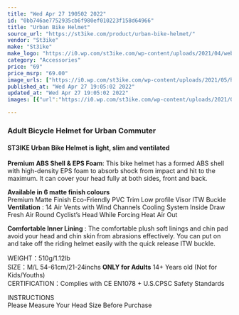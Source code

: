 ```yaml
---
title: "Wed Apr 27 190502 2022"
id: "0bb746ae7752935cb6f980ef010223f158d64966"
title: "Urban Bike Helmet"
source_url: "https://st3ike.com/product/urban-bike-helmet/"
vendor: "St3ike"
make: "St3ike"
make_logo: "https://i0.wp.com/st3ike.com/wp-content/uploads/2021/04/website-logo.png"
category: "Accessories"
price: "69"
price_msrp: "69.00"
image_urls: ["https://i0.wp.com/st3ike.com/wp-content/uploads/2021/05/helmet-bronze.jpg?fit=600%2C600&ssl=1","https://i0.wp.com/st3ike.com/wp-content/uploads/2021/05/helmet-2.jpg?fit=600%2C600&ssl=1","https://i0.wp.com/st3ike.com/wp-content/uploads/2021/05/helmet-3.jpg?fit=600%2C600&ssl=1","https://i0.wp.com/st3ike.com/wp-content/uploads/2021/05/helmet-4.jpg?fit=600%2C600&ssl=1"]
published_at: "Wed Apr 27 19:05:02 2022"
updated_at: "Wed Apr 27 19:05:02 2022"
images: [{"url":"https://i0.wp.com/st3ike.com/wp-content/uploads/2021/05/helmet-bronze.jpg?fit=600%2C600&ssl=1","path":"full/df0dc189fd4340aa11c3355ef7b85e986deca9ee.jpg","checksum":"344554a495f20a6cf93d66b632cd8d1c","status":"downloaded"},{"url":"https://i0.wp.com/st3ike.com/wp-content/uploads/2021/05/helmet-2.jpg?fit=600%2C600&ssl=1","path":"full/5939e93149847a94a8964d0c0a20a6a4365bf8b9.jpg","checksum":"79c917e7d706c56a564c395ada862baa","status":"downloaded"},{"url":"https://i0.wp.com/st3ike.com/wp-content/uploads/2021/05/helmet-3.jpg?fit=600%2C600&ssl=1","path":"full/5d9d757a7b526f98f2b66bd9d4b62e450be02e5d.jpg","checksum":"6a8e06ea72fcd6846229306274741f47","status":"downloaded"},{"url":"https://i0.wp.com/st3ike.com/wp-content/uploads/2021/05/helmet-4.jpg?fit=600%2C600&ssl=1","path":"full/579488935782f5ee2d0d1868541b9c8e813f1b3f.jpg","checksum":"80f1d99eef185cee783e07646239eff9","status":"downloaded"}]

---
```

### Adult Bicycle Helmet for Urban Commuter

#### ST3IKE Urban Bike Helmet is light, slim and ventilated

 **Premium ABS Shell & EPS Foam**: This bike helmet has a formed ABS shell
with high-density EPS foam to absorb shock from impact and hit to the maximum.
It can cover your head fully at both sides, front and back.

 **Available in 6 matte finish colours**  
Premium Matte Finish Eco-Friendly PVC Trim Low profile Visor ITW Buckle  
**Ventilation** : 14 Air Vents with Wind Channels Cooling System Inside Draw
Fresh Air Round Cyclist’s Head While Forcing Heat Air Out

 **Comfortable Inner Lining** : The comfortable plush soft linings and chin
pad avoid your head and chin skin from abrasions effectively. You can put on
and take off the riding helmet easily with the quick release ITW buckle.

WEIGHT：510g/1.12lb  
SIZE：M/L 54-61cm/21-24inchs **ONLY for Adults** 14+ Years old (Not for
Kids/Youths)  
CERTIFICATION：Complies with CE EN1078 + U.S.CPSC Safety Standards

INSTRUCTIONS  
Please Measure Your Head Size Before Purchase

